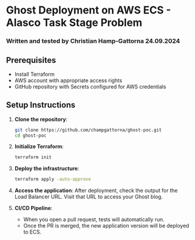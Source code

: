 # Ghost Deployment on AWS ECS - Alasco Task Stage Problem
### Written and tested by Christian Hamp-Gattorna 24.09.2024

## Prerequisites
- Install Terraform
- AWS account with appropriate access rights
- GitHub repository with Secrets configured for AWS credentials

## Setup Instructions
1. **Clone the repository**:
    ```bash
    git clone https://github.com/champgattorna/ghost-poc.git
    cd ghost-poc
    ```

2. **Initialize Terraform**:
    ```bash
    terraform init
    ```

3. **Deploy the infrastructure**:
    ```bash
    terraform apply -auto-approve
    ```

4. **Access the application**:
    After deployment, check the output for the Load Balancer URL. Visit that URL to access your Ghost blog.

5. **CI/CD Pipeline**:
    - When you open a pull request, tests will automatically run.
    - Once the PR is merged, the new application version will be deployed to ECS.
